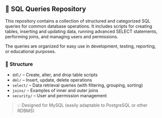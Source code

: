 ## 📄 SQL Queries Repository

This repository contains a collection of structured and categorized SQL queries for common database operations. It includes scripts for creating tables, inserting and updating data, running advanced SELECT statements, performing joins, and managing users and permissions.

The queries are organized for easy use in development, testing, reporting, or educational purposes.

### 📁 Structure

* `ddl/` – Create, alter, and drop table scripts
* `dml/` – Insert, update, delete operations
* `select/` – Data retrieval queries (with filtering, grouping, sorting)
* `joins/` – Examples of inner and outer joins
* `security/` – User and permission management

> 💡 Designed for MySQL (easily adaptable to PostgreSQL or other RDBMS)
